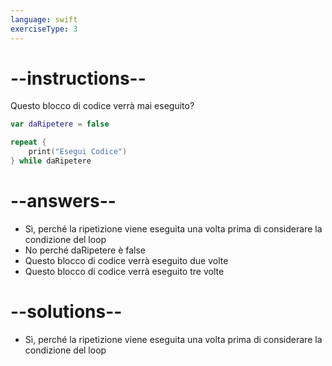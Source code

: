 ```yaml
---
language: swift
exerciseType: 3
---
```


# --instructions--

Questo blocco di codice verrà mai eseguito?
```swift
var daRipetere = false

repeat {
    print("Esegui Codice")
} while daRipetere
```

# --answers--

- Sì, perché la ripetizione viene eseguita una volta prima di considerare la condizione del loop
- No perché daRipetere è false
- Questo blocco di codice verrà eseguito due volte
- Questo blocco di codice verrà eseguito tre volte

# --solutions--

- Sì, perché la ripetizione viene eseguita una volta prima di considerare la condizione del loop
